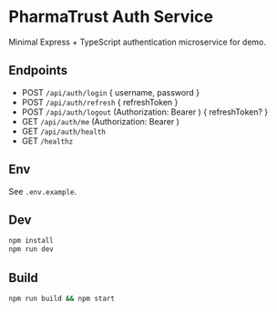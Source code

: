 # PharmaTrust Auth Service

Minimal Express + TypeScript authentication microservice for demo.

## Endpoints
- POST `/api/auth/login` { username, password }
- POST `/api/auth/refresh` { refreshToken }
- POST `/api/auth/logout` (Authorization: Bearer <access>) { refreshToken? }
- GET `/api/auth/me` (Authorization: Bearer <access>)
- GET `/api/auth/health`
- GET `/healthz`

## Env
See `.env.example`.

## Dev
```bash
npm install
npm run dev
```

## Build
```bash
npm run build && npm start
```

